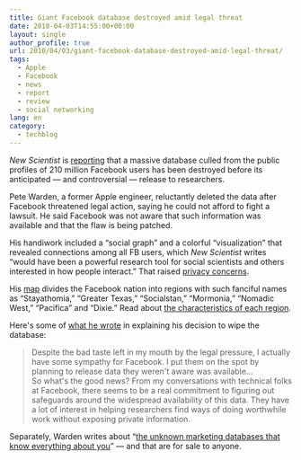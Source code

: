 ```yaml
---
title: Giant Facebook database destroyed amid legal threat
date: 2010-04-03T14:55:00+00:00
layout: single
author_profile: true
url: 2010/04/03/giant-facebook-database-destroyed-amid-legal-threat/
tags:
  - Apple
  - Facebook
  - news
  - report
  - review
  - social networking
lang: en
category: 
  - techblog
---
```

_New Scientist_ is [reporting](http://www.newscientist.com/article/dn18721-data-sifted-from-facebook-wiped-after-legal-threats.html) that a massive database culled from the public profiles of 210 million Facebook users has been destroyed before its anticipated — and controversial — release to researchers.

Pete Warden, a former Apple engineer, reluctantly deleted the data after Facebook threatened legal action, saying he could not afford to fight a lawsuit. He said Facebook was not aware that such information was available and that the flaw is being patched.

His handiwork included a “social graph” and a colorful “visualization” that revealed connections among all FB users, which _New Scientist_ writes “would have been a powerful research tool for social scientists and others interested in how people interact.” That raised [privacy concerns](http://www.privacydigest.com/2010/02/13/why%20pete%20warden%20should%20not%20release%20profile%20data%20215%20million%20facebook%20users).

His [map](http://www.newscientist.com/data/images/ns/cms/dn18721/dn18721-3_300.jpg) divides the Facebook nation into regions with such fanciful names as “Stayathomia,” “Greater Texas,” “Socialstan,” “Mormonia,” “Nomadic West,” “Pacifica” and “Dixie.” Read about [the characteristics of each region](http://petewarden.typepad.com/searchbrowser/2010/02/how-to-split-up-the-us.html).

Here's some of [what he wrote](http://petewarden.typepad.com/searchbrowser/2010/03/facebook-data-destruction.html) in explaining his decision to wipe the database:

> Despite the bad taste left in my mouth by the legal pressure, I actually have some sympathy for Facebook. I put them on the spot by planning to release data they weren't aware was available…  
> So what's the good news? From my conversations with technical folks at Facebook, there seems to be a real commitment to figuring out safeguards around the widespread availability of this data. They have a lot of interest in helping researchers find ways of doing worthwhile work without exposing private information.

Separately, Warden writes about “[the unknown marketing databases that know everything about you](http://petewarden.typepad.com/searchbrowser/2010/03/the-unknown-marketing-databases-that-know-everything-about-you.html)” — and that are for sale to anyone.
